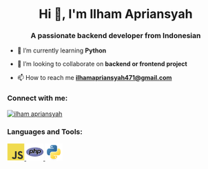 <h1 align="center">Hi 👋, I'm Ilham Apriansyah</h1>
<h3 align="center">A passionate backend developer from Indonesian</h3>

- 🌱 I’m currently learning **Python**

- 👯 I’m looking to collaborate on **backend or frontend project**

- 📫 How to reach me **ilhamapriansyah471@gmail.com**

<h3 align="left">Connect with me:</h3>
<p align="left">
<a href="https://www.facebook.com/ilham.apriansyah810?mibextid=ZbWKwL" target="blank">
  <img align="center" src="https://raw.githubusercontent.com/rahuldkjain/github-profile-readme-generator/master/src/images/icons/Social/facebook.svg" alt="ilham apriansyah" height="30" width="40" />
</a>
</p>

<h3 align="left">Languages and Tools:</h3>
<p align="left"> 
<a href="https://developer.mozilla.org/en-US/docs/Web/JavaScript" target="_blank" rel="noreferrer"> 
  <img src="https://raw.githubusercontent.com/devicons/devicon/master/icons/javascript/javascript-original.svg" alt="javascript" width="40" height="40"/> 
</a> 
<a href="https://www.php.net" target="_blank" rel="noreferrer">
 <img src="https://raw.githubusercontent.com/devicons/devicon/master/icons/php/php-original.svg" alt="php" width="40" height="40"/> 
</a> 
<a href="https://www.python.org" target="_blank" rel="noreferrer"> 
  <img src="https://raw.githubusercontent.com/devicons/devicon/master/icons/python/python-original.svg" alt="python" width="40" height="40"/> 
</a> 
</p>
